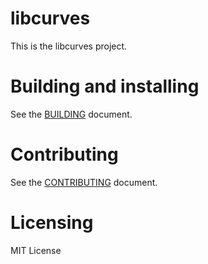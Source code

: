 # libcurves

This is the libcurves project.

# Building and installing

See the [BUILDING](BUILDING.md) document.

# Contributing

See the [CONTRIBUTING](CONTRIBUTING.md) document.

# Licensing

MIT License